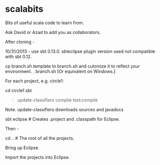 scalabits
=========

Bits of useful scala code to learn from.

Ask David or Azad to add you as collaborators.

After cloning -

10/31/2013 - use sbt 0.13.0. sbteclipse plugin version used not compatible with sbt 0.12.

cp branch.sh.template to branch.sh and cutomize it to reflect your environment.
. branch.sh
[Or equivalent on Windows.]

For each project, e.g. circle1:

cd circle1
sbt
> update-classifiers 
> compile
> test:compile

Note. update-classifiers downloads sources and javadocs

sbt eclipse # Creates .project and .classpath for Eclipse.

Then -

cd .. # The root of all the projects.

Bring up Eclipse.

Import the projects into Eclipse.

